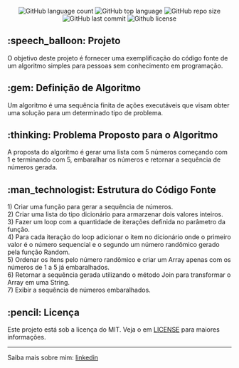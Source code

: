 <div id="readme" class="Box-body readme blob js-code-block-container">
  <article class="markdown-body entry-content p-3 p-md-6" itemprop="text">
    <p align="center">
      <img alt="GitHub language count" src="https://img.shields.io/github/languages/count/fnascimento00/EmbaralharNumeros">
      <img alt="GitHub top language" src="https://img.shields.io/github/languages/top/fnascimento00/EmbaralharNumeros">
      <img alt="GitHub repo size" src="https://img.shields.io/github/repo-size/fnascimento00/EmbaralharNumeros">
      <img alt="GitHub last commit" src="https://img.shields.io/github/last-commit/fnascimento00/EmbaralharNumeros">
      <img alt="Github license" src="https://img.shields.io/github/license/fnascimento00/EmbaralharNumeros">
    </p>
    <h2>:speech_balloon: Projeto</h2>
    <p>
        O objetivo deste projeto é fornecer uma exemplificação do código fonte de um algoritmo simples para pessoas sem conhecimento em programação.
    </p>
    <h2>:gem: Definição de Algoritmo</h2>
    <p>Um algoritmo é uma sequência finita de ações executáveis que visam obter uma solução para um determinado tipo de problema.</p>
    <h2>:thinking: Problema Proposto para o Algoritmo</h2>
    <p>A proposta do algoritmo é gerar uma lista com 5 números começando com 1 e terminando com 5, embaralhar os números e retornar a sequência de números gerada.</p>
    <h2>:man_technologist: Estrutura do Código Fonte</h2>
    <span class="pl-c"><span class="pl-c">1)</span> Criar uma função para gerar a sequência de números.</span><br/>
    <span class="pl-c"><span class="pl-c">2)</span> Criar uma lista do tipo dicionário para armarzenar dois valores inteiros.</span><br/>
    <span class="pl-c"><span class="pl-c">3)</span> Fazer um loop com a quantidade de iterações definida no parâmetro da função.</span><br/>
    <span class="pl-c"><span class="pl-c">4)</span> Para cada iteração do loop adicionar o item no dicionário onde o primeiro valor é o número sequencial e o segundo um número randômico gerado pela função Random.</span><br/>
    <span class="pl-c"><span class="pl-c">5)</span> Ordenar os itens pelo número randômico e criar um Array apenas com os números de 1 a 5 já embaralhados.</span><br/>
    <span class="pl-c"><span class="pl-c">6)</span> Retornar a sequência gerada utilizando o método Join para transformar o Array em uma String.</span><br/>
    <span class="pl-c"><span class="pl-c">7)</span> Exibir a sequência de números embaralhados.</span>
    <h2>:pencil: Licença</h2>
    <p>Este projeto está sob a licença do MIT. Veja o em <a href="https://github.com/fnascimento00/EmbaralharNumeros/blob/master/LICENSE.txt" rel="nofollow">LICENSE</a> para maiores informações.</p>
    <hr>
    <p>Saiba mais sobre mim: <a href="https://www.linkedin.com/in/flávio-nascimento-8089a232/" rel="nofollow">linkedin</a></p>
  </article>
</div>
